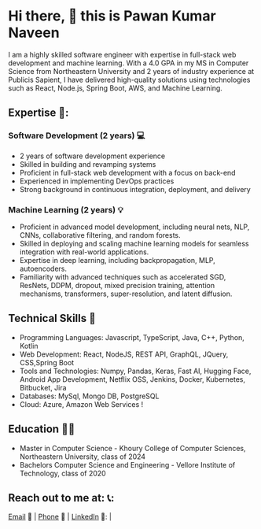 # Hi there, 👋 this is Pawan Kumar Naveen

I am a highly skilled software engineer with expertise in full-stack web development and machine learning. With a 4.0 GPA in my MS in Computer Science from Northeastern University and 2 years of industry experience at Publicis Sapient, I have delivered high-quality solutions using technologies such as React, Node.js, Spring Boot, AWS, and Machine Learning.

## Expertise 🚀:

### Software Development (2 years) :computer:

* 2 years of software development experience
* Skilled in building and revamping systems
* Proficient in full-stack web development with a focus on back-end
* Experienced in implementing DevOps practices
* Strong background in continuous integration, deployment, and delivery

### Machine Learning (2 years) :bulb:

* Proficient in advanced model development, including neural nets, NLP, CNNs, collaborative filtering, and random forests.
* Skilled in deploying and scaling machine learning models for seamless integration with real-world applications.
* Expertise in deep learning, including backpropagation, MLP, autoencoders.
* Familiarity with advanced techniques such as accelerated SGD, ResNets, DDPM, dropout, mixed precision training, attention mechanisms, transformers, super-resolution, and latent diffusion.


## Technical Skills :wrench:

- Programming Languages: Javascript, TypeScript, Java, C++, Python, Kotlin
- Web Development:  React, NodeJS, REST API, GraphQL, JQuery, CSS,Spring Boot
- Tools and Technologies: Numpy, Pandas, Keras, Fast AI, Hugging Face, Android App Development, Netflix OSS, Jenkins,
Docker, Kubernetes, Bitbucket, Jira
- Databases: MySql, Mongo DB, PostgreSQL
- Cloud: Azure, Amazon Web Services !

## Education :man_student:

- Master in Computer Science - Khoury College of Computer Sciences, Northeastern University, class of 2024
- Bachelors Computer Science and Engineering - Vellore Institute of Technology, class of 2020

## Reach out to me at: 📞:

[Email](mailto:naveen.p@northeastern.edu) :email: | [Phone](tel:8573132768) :iphone: | [LinkedIn](https://www.linkedin.com/in/pawan-kumar-naveen/) 🔗: | 
